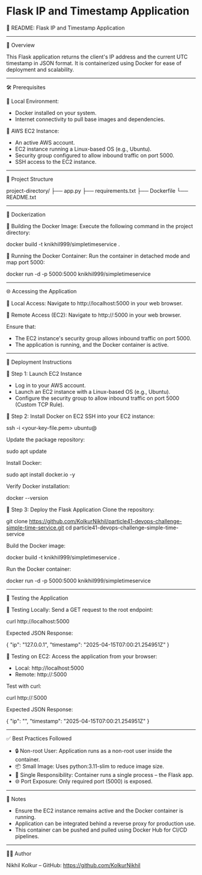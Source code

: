 # Flask IP and Timestamp Application

📘 README: Flask IP and Timestamp Application

---

📄 Overview

This Flask application returns the client's IP address and the current UTC timestamp in JSON format. It is containerized using Docker for ease of deployment and scalability.

---

🛠️ Prerequisites

🔹 Local Environment:
   - Docker installed on your system.
   - Internet connectivity to pull base images and dependencies.

🔹 AWS EC2 Instance:
   - An active AWS account.
   - EC2 instance running a Linux-based OS (e.g., Ubuntu).
   - Security group configured to allow inbound traffic on port 5000.
   - SSH access to the EC2 instance.

---

📁 Project Structure

project-directory/
├── app.py
├── requirements.txt
├── Dockerfile
└── README.txt

---

🐳 Dockerization

🔸 Building the Docker Image:
   Execute the following command in the project directory:

   docker build -t knikhil999/simpletimeservice .

🔸 Running the Docker Container:
   Run the container in detached mode and map port 5000:

   docker run -d -p 5000:5000 knikhil999/simpletimeservice

---

🌐 Accessing the Application

🔹 Local Access:
   Navigate to http://localhost:5000 in your web browser.

🔹 Remote Access (EC2):
   Navigate to http://<EC2-Public-IP>:5000 in your web browser.

   Ensure that:
   - The EC2 instance's security group allows inbound traffic on port 5000.
   - The application is running, and the Docker container is active.

---

🚀 Deployment Instructions

🔸 Step 1: Launch EC2 Instance
   - Log in to your AWS account.
   - Launch an EC2 instance with a Linux-based OS (e.g., Ubuntu).
   - Configure the security group to allow inbound traffic on port 5000 (Custom TCP Rule).

🔸 Step 2: Install Docker on EC2
   SSH into your EC2 instance:

   ssh -i <your-key-file.pem> ubuntu@<EC2-Public-IP>

   Update the package repository:

   sudo apt update

   Install Docker:

   sudo apt install docker.io -y

   Verify Docker installation:

   docker --version

🔸 Step 3: Deploy the Flask Application
   Clone the repository:

   git clone https://github.com/KolkurNikhil/particle41-devops-challenge-simple-time-service.git
   cd particle41-devops-challenge-simple-time-service

   Build the Docker image:

   docker build -t knikhil999/simpletimeservice .

   Run the Docker container:

   docker run -d -p 5000:5000 knikhil999/simpletimeservice

---

🧪 Testing the Application

🔹 Testing Locally:
   Send a GET request to the root endpoint:

   curl http://localhost:5000

   Expected JSON Response:

   {
     "ip": "127.0.0.1",
     "timestamp": "2025-04-15T07:00:21.254951Z"
   }

🔹 Testing on EC2:
   Access the application from your browser:

   - Local: http://localhost:5000
   - Remote: http://<EC2-Public-IP>:5000

   Test with curl:

   curl http://<EC2-Public-IP>:5000

   Expected JSON Response:

   {
     "ip": "<Your EC2 Public IP>",
     "timestamp": "2025-04-15T07:00:21.254951Z"
   }

---

✅ Best Practices Followed

- 🔒 Non-root User: Application runs as a non-root user inside the container.
- 📦 Small Image: Uses python:3.11-slim to reduce image size.
- 🧩 Single Responsibility: Container runs a single process – the Flask app.
- 🌐 Port Exposure: Only required port (5000) is exposed.

---

📌 Notes

- Ensure the EC2 instance remains active and the Docker container is running.
- Application can be integrated behind a reverse proxy for production use.
- This container can be pushed and pulled using Docker Hub for CI/CD pipelines.

---

👨‍💻 Author

Nikhil Kolkur – GitHub: https://github.com/KolkurNikhil

